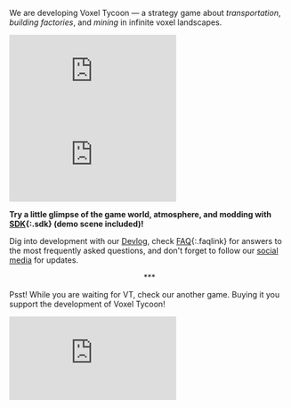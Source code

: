 We are developing <span class="title">Voxel Tycoon</span> — a strategy game about *transportation*, *building&nbsp;factories*, and *mining* in infinite voxel landscapes.

<iframe class="widget-steam" src="https://store.steampowered.com/widget/732050/" frameborder="0"></iframe>

<iframe class="widget-youtube" src="https://www.youtube.com/embed/5j2wC_9oS-A" frameborder="0" allowfullscreen></iframe>

**Try a little glimpse of the game world, atmosphere, and modding with [SDK](/sdk){:.sdk} (demo scene included)!**

Dig into development with our [Devlog](/devlog), check [FAQ](/faq){:.faqlink} for answers to the most frequently asked questions, and don't forget to follow our [social media](/contacts) for updates.

<p style="text-align:center">***</p>

<p>Psst! While you are waiting for VT, check our another game. Buying it you support the development of Voxel Tycoon!</p>

<iframe class="widget-itchio" frameborder="0" src="https://itch.io/embed/324650?linkback=true&amp;border_width=1&amp;bg_color=16372e&amp;fg_color=ffffff&amp;link_color=de9a07&amp;border_color=164237"></iframe>